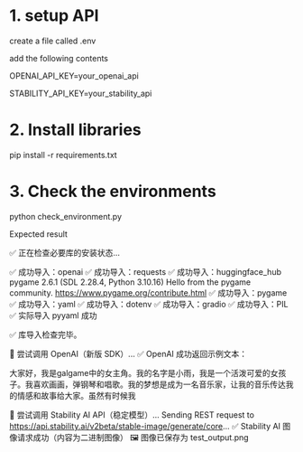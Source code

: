 # 1. setup API
create a file called .env

add the following contents

OPENAI_API_KEY=your_openai_api

STABILITY_API_KEY=your_stability_api

# 2. Install libraries
pip install -r requirements.txt

# 3. Check the environments
python check_environment.py

Expected result

✅ 正在检查必要库的安装状态...

✅ 成功导入：openai
✅ 成功导入：requests
✅ 成功导入：huggingface_hub
pygame 2.6.1 (SDL 2.28.4, Python 3.10.16)
Hello from the pygame community. https://www.pygame.org/contribute.html
✅ 成功导入：pygame
✅ 成功导入：yaml
✅ 成功导入：dotenv
✅ 成功导入：gradio
✅ 成功导入：PIL
✅ 实际导入 pyyaml 成功

✅ 库导入检查完毕。

🔄 尝试调用 OpenAI（新版 SDK）...
✅ OpenAI 成功返回示例文本：

大家好，我是galgame中的女主角。我的名字是小雨，我是一个活泼可爱的女孩子。我喜欢画画，弹钢琴和唱歌。我的梦想是成为一名音乐家，让我的音乐传达我的情感和故事给大家。虽然有时候我

🔄 尝试调用 Stability AI API（稳定模型）...
Sending REST request to https://api.stability.ai/v2beta/stable-image/generate/core...
✅ Stability AI 图像请求成功（内容为二进制图像）
🖼️ 图像已保存为 test_output.png

